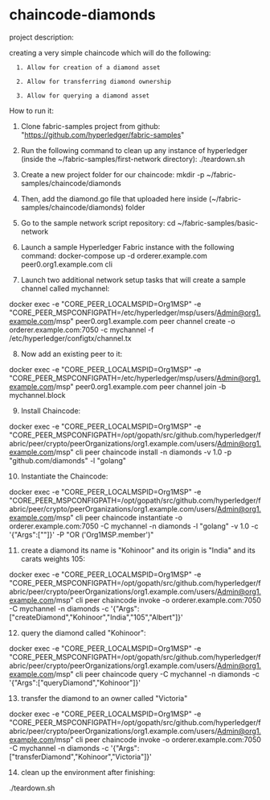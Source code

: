 # chaincode-diamonds
project description:

creating a very simple chaincode which will do the following:

      1. Allow for creation of a diamond asset

      2. Allow for transferring diamond ownership

      3. Allow for querying a diamond asset

How to run it:

1. Clone fabric-samples project from github:
  "https://github.com/hyperledger/fabric-samples"

2. Run the following command to clean up any instance of hyperledger (inside the ~/fabric-samples/first-network directory):
 ./teardown.sh

3. Create a new project folder for our chaincode:
mkdir -p ~/fabric-samples/chaincode/diamonds

4. Then, add the diamond.go file that uploaded here inside (~/fabric-samples/chaincode/diamonds) folder

5. Go to the sample network script repository:
cd ~/fabric-samples/basic-network

6. Launch a sample Hyperledger Fabric instance with the following command:
docker-compose up -d orderer.example.com peer0.org1.example.com cli

7. Launch two additional network setup tasks that will create a sample channel called mychannel:

docker exec -e "CORE_PEER_LOCALMSPID=Org1MSP" -e "CORE_PEER_MSPCONFIGPATH=/etc/hyperledger/msp/users/Admin@org1.example.com/msp" peer0.org1.example.com peer channel create -o orderer.example.com:7050 -c mychannel -f /etc/hyperledger/configtx/channel.tx

8. Now add an existing peer to it:

docker exec -e "CORE_PEER_LOCALMSPID=Org1MSP" -e "CORE_PEER_MSPCONFIGPATH=/etc/hyperledger/msp/users/Admin@org1.example.com/msp" peer0.org1.example.com peer channel join -b mychannel.block

9. Install Chaincode:

docker exec -e "CORE_PEER_LOCALMSPID=Org1MSP" -e "CORE_PEER_MSPCONFIGPATH=/opt/gopath/src/github.com/hyperledger/fabric/peer/crypto/peerOrganizations/org1.example.com/users/Admin@org1.example.com/msp" cli peer chaincode install -n diamonds -v 1.0 -p "github.com/diamonds" -l "golang"

10. Instantiate the Chaincode:

docker exec -e "CORE_PEER_LOCALMSPID=Org1MSP" -e "CORE_PEER_MSPCONFIGPATH=/opt/gopath/src/github.com/hyperledger/fabric/peer/crypto/peerOrganizations/org1.example.com/users/Admin@org1.example.com/msp" cli peer chaincode instantiate -o orderer.example.com:7050 -C mychannel -n diamonds -l "golang" -v 1.0 -c '{"Args":[""]}' -P "OR ('Org1MSP.member')"

11. create a diamond its name is "Kohinoor" and its origin is "India" and its carats weights 105:

docker exec -e "CORE_PEER_LOCALMSPID=Org1MSP" -e "CORE_PEER_MSPCONFIGPATH=/opt/gopath/src/github.com/hyperledger/fabric/peer/crypto/peerOrganizations/org1.example.com/users/Admin@org1.example.com/msp" cli peer chaincode invoke -o orderer.example.com:7050 -C mychannel -n diamonds -c '{"Args":["createDiamond","Kohinoor","India","105","Albert"]}'


12. query the diamond called "Kohinoor":

docker exec -e "CORE_PEER_LOCALMSPID=Org1MSP" -e "CORE_PEER_MSPCONFIGPATH=/opt/gopath/src/github.com/hyperledger/fabric/peer/crypto/peerOrganizations/org1.example.com/users/Admin@org1.example.com/msp" cli peer chaincode query -C mychannel -n diamonds -c '{"Args":["queryDiamond","Kohinoor"]}'

13. transfer the diamond to an owner called "Victoria"

docker exec -e "CORE_PEER_LOCALMSPID=Org1MSP" -e "CORE_PEER_MSPCONFIGPATH=/opt/gopath/src/github.com/hyperledger/fabric/peer/crypto/peerOrganizations/org1.example.com/users/Admin@org1.example.com/msp" cli peer chaincode invoke -o orderer.example.com:7050 -C mychannel -n diamonds -c '{"Args":["transferDiamond","Kohinoor","Victoria"]}'

14. clean up the environment after finishing:

./teardown.sh
